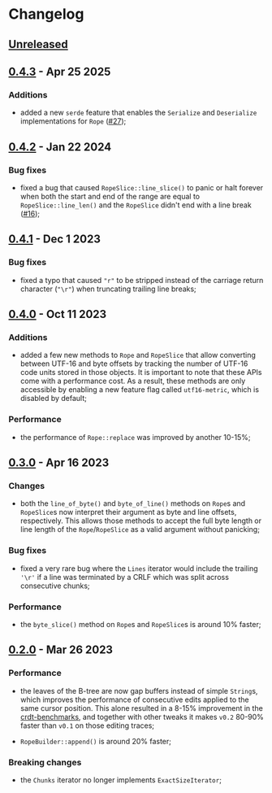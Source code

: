 # Changelog

## [Unreleased]

## [0.4.3] - Apr 25 2025

### Additions

- added a new `serde` feature that enables the `Serialize` and `Deserialize`
  implementations for `Rope` ([#27](https://github.com/nomad/crop/pull/27));

## [0.4.2] - Jan 22 2024

### Bug fixes

- fixed a bug that caused `RopeSlice::line_slice()` to panic or halt forever
  when both the start and end of the range are equal to `RopeSlice::line_len()`
  and the `RopeSlice` didn't end with a line break
  ([#16](https://github.com/nomad/crop/issues/16));

## [0.4.1] - Dec 1 2023

### Bug fixes

- fixed a typo that caused `"r"` to be stripped instead of the carriage return
  character (`"\r"`) when truncating trailing line breaks;

## [0.4.0] - Oct 11 2023

### Additions

- added a few new methods to `Rope` and `RopeSlice` that allow converting
  between UTF-16 and byte offsets by tracking the number of UTF-16 code units
  stored in those objects. It is important to note that these APIs come with a
  performance cost. As a result, these methods are only accessible by enabling
  a new feature flag called `utf16-metric`, which is disabled by default;

### Performance

- the performance of `Rope::replace` was improved by another 10-15%;

## [0.3.0] - Apr 16 2023

### Changes

- both the `line_of_byte()` and `byte_of_line()` methods on `Rope`s and
  `RopeSlice`s now interpret their argument as byte and line offsets,
  respectively. This allows those methods to accept the full byte length or
  line length of the `Rope`/`RopeSlice` as a valid argument without panicking;

### Bug fixes

- fixed a very rare bug where the `Lines` iterator would include the trailing
  `'\r'` if a line was terminated by a CRLF which was split across consecutive
  chunks;

### Performance

- the `byte_slice()` method on `Rope`s and `RopeSlice`s is around 10% faster;


## [0.2.0] - Mar 26 2023

### Performance

- the leaves of the B-tree are now gap buffers instead of simple `String`s,
  which improves the performance of consecutive edits applied to the same
  cursor position. This alone resulted in a 8-15% improvement in the
  [crdt-benchmarks](https://github.com/josephg/crdt-benchmarks), and together
  with other tweaks it makes `v0.2` 80-90% faster than `v0.1` on those editing
  traces;

- `RopeBuilder::append()` is around 20% faster;

### Breaking changes

- the `Chunks` iterator no longer implements `ExactSizeIterator`;

[Unreleased]: https://github.com/nomad/crop/compare/v0.4.3...HEAD
[0.4.3]: https://github.com/nomad/crop/compare/v0.4.2...v0.4.3
[0.4.2]: https://github.com/nomad/crop/compare/v0.4.1...v0.4.2
[0.4.1]: https://github.com/nomad/crop/compare/v0.4.0...v0.4.1
[0.4.0]: https://github.com/nomad/crop/compare/v0.3.0...v0.4.0
[0.3.0]: https://github.com/nomad/crop/compare/v0.2.0...v0.3.0
[0.2.0]: https://github.com/nomad/crop/compare/v0.1.0...v0.2.0
